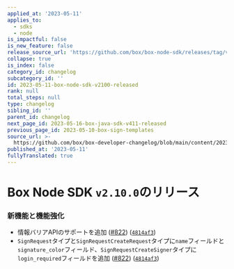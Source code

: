 ```yaml
---
applied_at: '2023-05-11'
applies_to:
  - sdks
  - node
is_impactful: false
is_new_feature: false
release_source_url: 'https://github.com/box/box-node-sdk/releases/tag/v2.10.0'
collapse: true
is_index: false
category_id: changelog
subcategory_id: ''
id: 2023-05-11-box-node-sdk-v2100-released
rank: null
total_steps: null
type: changelog
sibling_id: ''
parent_id: changelog
next_page_id: 2023-05-16-box-java-sdk-v411-released
previous_page_id: 2023-05-10-box-sign-templates
source_url: >-
  https://github.com/box/box-developer-changelog/blob/main/content/2023/05-11-box-node-sdk-v2100-released.md
published_at: '2023-05-11'
fullyTranslated: true
---
```

# Box Node SDK `v2.10.0`のリリース

### 新機能と機能強化

* 情報バリアAPIのサポートを追加 ([#822][1]) ([`4814af3`][2])
* `SignRequest`タイプと`SignRequestCreateRequest`タイプに`name`フィールドと`signature_color`フィールド、`SignRequestCreateSigner`タイプに`login_required`フィールドを追加 ([#822][1]) ([`4814af3`][2])

[1]: https://github.com/box/box-node-sdk/issues/822

[2]: https://github.com/box/box-node-sdk/commit/4814af35c1741fbfe3fa03f8f0412ade8b38dfcc
